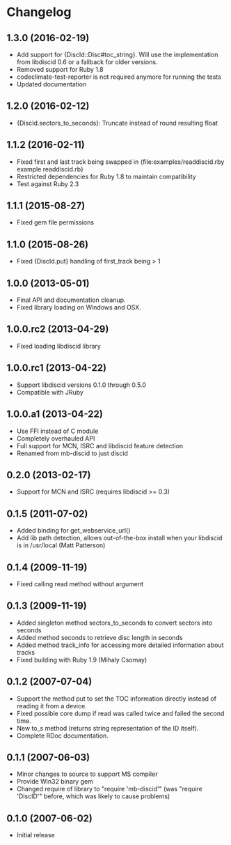 # Changelog

## 1.3.0 (2016-02-19)
* Add support for {DiscId::Disc#toc_string}. Will use the implementation from
  libdiscid 0.6 or a fallback for older versions.
* Removed support for Ruby 1.8
* codeclimate-test-reporter is not required anymore for running the tests
* Updated documentation

## 1.2.0 (2016-02-12)
* {DiscId.sectors_to_seconds}: Truncate instead of round resulting float

## 1.1.2 (2016-02-11)
* Fixed first and last track being swapped in {file:examples/readdiscid.rby example readdiscid.rb}
* Restricted dependencies for Ruby 1.8 to maintain compatibility
* Test against Ruby 2.3

## 1.1.1 (2015-08-27)
* Fixed gem file permissions

## 1.1.0 (2015-08-26)
* Fixed {DiscId.put} handling of first_track being > 1

## 1.0.0 (2013-05-01)
* Final API and documentation cleanup.
* Fixed library loading on Windows and OSX.

## 1.0.0.rc2 (2013-04-29)
* Fixed loading libdiscid library

## 1.0.0.rc1 (2013-04-22)
* Support libdiscid versions 0.1.0 through 0.5.0
* Compatible with JRuby

## 1.0.0.a1 (2013-04-22)
* Use FFI instead of C module
* Completely overhauled API
* Full support for MCN, ISRC and libdiscid feature detection
* Renamed from mb-discid to just discid

## 0.2.0 (2013-02-17)
* Support for MCN and ISRC (requires libdiscid >= 0.3)

## 0.1.5 (2011-07-02)
* Added binding for get_webservice_url()
* Add lib path detection, allows out-of-the-box install when your
  libdiscid is in /usr/local (Matt Patterson)

## 0.1.4 (2009-11-19)
* Fixed calling read method without argument

## 0.1.3 (2009-11-19)
* Added singleton method sectors_to_seconds to convert sectors into seconds
* Added method seconds to retrieve disc length in seconds
* Added method track_info for accessing more detailed information about tracks
* Fixed building with Ruby 1.9 (Mihaly Csomay)

## 0.1.2 (2007-07-04)
* Support the method put to set the TOC information directly instead of
  reading it from a device.
* Fixed possible core dump if read was called twice and failed the
  second time.
* New to_s method (returns string representation of the ID itself).
* Complete RDoc documentation.

## 0.1.1 (2007-06-03)
* Minor changes to source to support MS compiler
* Provide Win32 binary gem
* Changed require of library to "require 'mb-discid'" (was "require 'DiscID'"
  before, which was likely to cause problems)

## 0.1.0 (2007-06-02)
* Initial release
